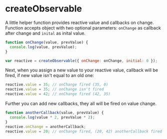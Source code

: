 # createObservable

A little helper function provides reactive value and callbacks on change. Function accepts object with two optional parameters: `onChange` as callback after change and `inital` as inital value.

```js
function onChange(value, prevValue) {
  console.log(value, prevValue);
}

var reactive = createObservable({ onChange: onChange, initial: 0 });
```

Next, when you assign a new value to your reactive value, callback will be fired, if new value isn't equal to an old one:

```js
reactive.value = 35; // onChange fired (35, 0)
reactive.value = 35; // onChange isn't fired
reactive.value = 42; // onChange fired (42, 35)
```

Further you can add new callbacks, they all will be fired on value change.

```js
function anotherCallback(value, prevValue) {
  console.log(value * 2, prevValue * 2);
}
reactive.onChange = anotherCallback;
reactive.value = 20; // onChange fired, (20, 42) anotherCallback fired (40, 84)
```
